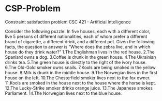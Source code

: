 # CSP-Problem

Constraint satisfaction problem
CSC 421 - Artificial Intelligence

Consider the following puzzle: 
In five houses, each with a different
color, live 5 persons of different nationalities, each of whom prefer a different brand
of cigarette, a different drink, and a different pet. Given the following facts, the
question to answer is “Where does the zebra live, and in which house do they drink
water?”
1.The Englishman lives in the red house.
2.The Spaniard owns a dog.
3.Coffee is drunk in the green house.
4.The Ukrainian drinks tea.
5.The green house is directly to the right of the ivory house.
6.The Old-Gold smoker owns snails.
7.Kools are being smoked in the yellow house.
8.Milk is drunk in the middle house.
9.The Norwegian lives in the first house on the left.
10.The Chesterfield smoker lives next to the fox owner.
11.Kools are smoked in the house next to the house where the horse is kept.
12.The Lucky-Strike smoker drinks orange juice.
13.The Japanese smokes Parliament.
14.The Norwegian lives next to the blue house. 

